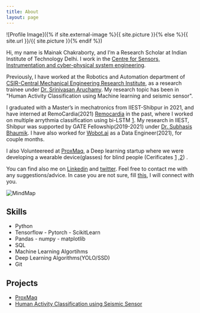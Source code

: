 ```yaml
---
title: About
layout: page
---
```

![Profile Image]({% if site.external-image %}{{ site.picture }}{% else %}{{ site.url }}/{{ site.picture }}{% endif %})

Hi, my name is Mainak Chakraborty, and I’m a Research Scholar at Indian Institute of Technology Delhi. I work in the [Centre for Sensors, Instrumentation and cyber-physical system engineering](https://sense.iitd.ac.in/content/about-us).


Previously, I have worked at the Robotics and Automation department of [CSIR-Central Mechanical Engineering Research Institute](https://www.cmeri.res.in/department/robotics-and-automation), as a research trainee under [Dr. Srinivasan Aruchamy](https://www.cmeri.res.in/user-details/1360). My research topic has been in "Human Activity Classification using Machine learning and seismic sensor".

I graduated with a Master’s in mechatronics from IIEST-Shibpur in 2021, and have interned at RemoCardia(2021) [Remocardia](https://remo.care/) in the past, where I worked on multiple arrythmia classification using bi-LSTM [1](https://drive.google.com/file/d/1rwCdzUo3UmkmkDRpVcGpK3gWcOMcG8nl/view?usp=sharing). My research in IIEST, Shibpur was supported by GATE Fellowship(2019-2021) under [Dr. Subhasis Bhaumik](https://www.iiests.ac.in/IIEST/Faculty/aero-subhasis). I have also worked for [Wobot.ai](https://wobot.ai/) as a Data Engineer(2021), for couple months.

I also Volunteereed at [ProxMaq](https://proxmaq.com/), a Deep learning startup where we were developing a wearable device(glasses) for blind people (Cerificates [1](https://github.com/Mainak1792/Mainak1792.github.io/files/7682781/Certificate.of.Recognition.pdf)
,[2](https://github.com/Mainak1792/Mainak1792.github.io/files/7682784/Certificate.of.appreciation.pdf))
. 

You can find also me on [Linkedin](https://www.linkedin.com/in/mainak001/) and [twitter](https://twitter.com/mainak_1996). Feel free to contact me with any suggestions/advice. In case you are not sure, fill [this](https://docs.google.com/forms/d/e/1FAIpQLSetyqyFlgeuoaVTCO9WQ7BjMf_dXxfnWPSM4NDYbd5yvITf7w/viewform?usp=sf_link), I will connect with you. 

 
![MindMap](https://user-images.githubusercontent.com/76518189/135607690-fa2385a0-2990-4d6a-bd8a-cd5744a5be1d.png)


<h2>Skills</h2>

<ul class="skill-list">
	<li>Python</li>
	<li>Tensorflow - Pytorch - ScikitLearn</li>
	<li>Pandas - numpy - matplotlib</li>
	<li>SQL</li>
	<li>Machine Learning Algortihms</li>
	<li>Deep Learning Algorithms(YOLO/SSD)</li>
	<li>Git</li>
</ul>

<h2>Projects</h2>

<ul>
	<li><a href="https://github.com/ProxMaq/ProxVision">ProxMaq</a></li>
	<li><a href="https://github.com/Mainak1792/Human_Activity_Recognition_using_seismic_sensor"> Human Activity Classification using Seismic Sensor</a></li>
</ul>

